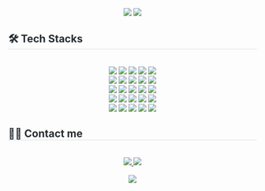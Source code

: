 <div align= "center">
    <img src="https://github-readme-stats.vercel.app/api/wakatime?username=jhyunwoo&api_domain=wakapi.dev&bg_color=1A202C&title_color=2F855A&icon_color=2F855A&text_color=ffffff&custom_title=Wakapi%20Week%20Stats&layout=compact"/>
<img src="https://wakapi.dev/api/badge/jhyunwoo/jhyunwoo/interval:30_days?label=last%2030d"/>
<div style="text-align: left;">
    <h2 style="border-bottom: 1px solid #d8dee4; color: #282d33;"> 🛠️ Tech Stacks </h2> <br> 
    <div  align= "center"> <img src="https://img.shields.io/badge/C-A8B9CC?style=flat&logo=C&logoColor=white">
          <img src="https://img.shields.io/badge/Expo-000020?style=flat&logo=Expo&logoColor=white">
          <img src="https://img.shields.io/badge/Figma-F24E1E?style=flat&logo=Figma&logoColor=white">
          <img src="https://img.shields.io/badge/Firebase-FFCA28?style=flat&logo=Firebase&logoColor=white">
          <img src="https://img.shields.io/badge/GitHub Pages-222222?style=flat&logo=GitHub Pages&logoColor=white">
          <br/><img src="https://img.shields.io/badge/Git-F05032?style=flat&logo=Git&logoColor=white">
          <img src="https://img.shields.io/badge/Github-181717?style=flat&logo=Github&logoColor=white">
          <img src="https://img.shields.io/badge/HTML5-E34F26?style=flat&logo=HTML5&logoColor=white">
          <img src="https://img.shields.io/badge/Javascript-F7DF1E?style=flat&logo=Javascript&logoColor=white">
          <img src="https://img.shields.io/badge/Linux-FCC624?style=flat&logo=Linux&logoColor=white">
          <br/><img src="https://img.shields.io/badge/Netlify-00C7B7?style=flat&logo=Netlify&logoColor=white">
          <img src="https://img.shields.io/badge/Next.js-000000?style=flat&logo=Next.js&logoColor=white">
          <img src="https://img.shields.io/badge/Node.js-339933?style=flat&logo=Node.js&logoColor=white">
          <img src="https://img.shields.io/badge/Notion-000000?style=flat&logo=Notion&logoColor=white">
          <img src="https://img.shields.io/badge/Prettier-F7B93E?style=flat&logo=Prettier&logoColor=white">
          <br/><img src="https://img.shields.io/badge/Prisma-2D3748?style=flat&logo=Prisma&logoColor=white">
          <img src="https://img.shields.io/badge/Python-3776AB?style=flat&logo=Python&logoColor=white">
          <img src="https://img.shields.io/badge/PyTorch-EE4C2C?style=flat&logo=PyTorch&logoColor=white">
          <img src="https://img.shields.io/badge/React-61DAFB?style=flat&logo=React&logoColor=white">
          <img src="https://img.shields.io/badge/ReactNative-61DAFB?style=flat&logo=React&logoColor=white">
          <br/><img src="https://img.shields.io/badge/Selenium-43B02A?style=flat&logo=Selenium&logoColor=white">
          <img src="https://img.shields.io/badge/Slack-4A154B?style=flat&logo=Slack&logoColor=white">
          <img src="https://img.shields.io/badge/Tailwind CSS-06B6D4?style=flat&logo=Tailwind CSS&logoColor=white">
          <img src="https://img.shields.io/badge/Tensorflow-FF6F00?style=flat&logo=Tensorflow&logoColor=white">
          <img src="https://img.shields.io/badge/Vercel-000000?style=flat&logo=Vercel&logoColor=white">
          <br/></div>
    </div>
    <div style="text-align: left;">
    <h2 style="border-bottom: 1px solid #d8dee4; color: #282d33;"> 🧑‍💻 Contact me </h2> <br> 
    <div align= "center"> <a href=hyun_woo0228> <img src="https://img.shields.io/badge/Instagram-E4405F?style=flat&logo=Instagram&logoColor=white&link=hyun_woo0228"> </a>
         <a href=mailto:jhyunwoo0228@gmail.com> <img src="https://img.shields.io/badge/Gmail-EA4335?style=flat&logo=Gmail&logoColor=white&link=mailto:jhyunwoo0228@gmail.com"> </a>
          </div>  <br> 
    <div align= "center"> <a href="https://hits.seeyoufarm.com"> <img src="https://hits.seeyoufarm.com/api/count/incr/badge.svg?url=https%3A%2F%2Fgithub.com%2Fjhyunwoo%2F&count_bg=%23000000&title_bg=%23000000&icon=github.svg&icon_color=%23FFFFFF&title=GitHub&edge_flat=false"/></a>
       </div> 
    </div>
    
